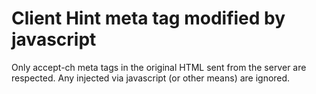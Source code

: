 # Client Hint meta tag modified by javascript

Only accept-ch meta tags in the original HTML sent from the server
are respected. Any injected via javascript (or other means) are ignored.
